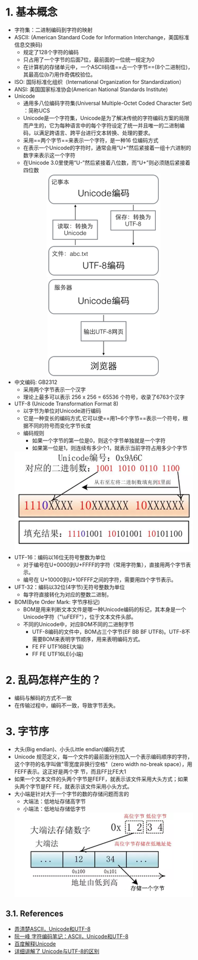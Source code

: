 <!--
 * @Author: JohnJeep
 * @Date: 2019-08-23 11:58:29
 * @LastEditTime: 2025-04-04 19:51:38
 * @LastEditors: JohnJeep
 * @Description: 字符编码
--> 

# 1. 基本概念

- 字符集：二进制编码到字符的映射
- ASCII: (American Standard Code for Information Interchange，美国标准信息交换码)
  - 规定了128个字符的编码
  - 只占用了一个字节的后面7位，最前面的一位统一规定为0
  - 在计算机的存储单元中，一个ASCII码值==占一个字节==(8个二进制位)，其最高位(b7)用作奇偶校验位。
- ISO: 国际标准化组织（International Organization for Standardization）
- ANSI: 美国国家标准协会(American National Standards Institute)
- Unicode
  - 通用多八位编码字符集(Universal Multiple-Octet Coded Character Set) ：简称UCS
  -  Unicode是一个字符集，Unicode是为了解决传统的字符编码方案的局限而产生的，它为每种语言中的每个字符设定了统一并且唯一的二进制编码，以满足跨语言、跨平台进行文本转换、处理的要求。
  -  采用==两个字节==来表示一个字符，是一种16 位编码方式
  -  在表示一个Unicode的字符时，通常会用“U+”然后紧接着一组十六进制的数字来表示这一个字符
  -  在Unicode 3.0里使用“U-”然后紧接着八位数，而“U+”则必须随后紧接着四位数
  <div align="center"><img src="./figures/Unicode-UTF8.png"></div>
  <div align="center"><img src="./figures/Unicode.png"></div>
- 中文编码: GB2312
  - 采用两个字节表示一个汉字
  - 理论上最多可以表示 256 x 256 = 65536 个符号，收录了6763个汉字
- UTF-8 (Unicode Transformation Format 8)
  - 以字节为单位对Unicode进行编码
  - 它是一种变长的编码方式,它可以使==用1~6个字节==表示一个符号，根据不同的符号而变化字节长度
  - 编码规则
    - 如果一个字节的第一位是0，则这个字节单独就是一个字符
    - 如果第一位是1，则连续有多少个1，就表示当前字符占用多少个字节
  <img src="./figures/Unicode-number.png">
- UTF-16：编码以16位无符号整数为单位
   - 对于编号在U+0000到U+FFFF的字符（常用字符集），直接用两个字节表示。 
  - 编号在 U+10000到U+10FFFF之间的字符，需要用四个字节表示。 
- UFT-32：编码以32位(4字节)无符号整数为单位
  - 每字符直接转化为对应的整数二进制，
- BOM(Byte Order Mark: 字节序标记)
  - BOM是用来判断文本文件是哪一种Unicode编码的标记，其本身是一个Unicode字符（"\uFEFF"），位于文本文件头部。
  - 不同的Unicode中，对应BOM不同的二进制字节
    - UTF-8编码的文件中，BOM占三个字节(EF BB BF UTF8)。UTF-8不需要BOM来表明字节顺序，用来表明编码方式。
    - FE FF UTF16BE(大端)
    - FF FE UTF16LE(小端)


# 2. 乱码怎样产生的？

- 编码与解码的方式不一致
- 在传输过程中，编码不一致，导致字节丢失。


# 3. 字节序

-  大头(Big endian)、小头(Little endian)编码方式
  - Unicode 规范定义，每一个文件的最前面分别加入一个表示编码顺序的字符，这个字符的名字叫做"零宽度非换行空格"（zero width no-break space），用FEFF表示。这正好是两个字
    节，而且FF比FE大1
  - 如果一个文本文件的头两个字节是FEFF，就表示该文件采用大头方式；如果头两个字节是FF FE，就表示该文件采用小头方式。
- 大小端是针对大于一个字节的数的存储问题而言的
  - 大端法：低地址存储高字节
  - 小端法：低地址存储低字节
  <img src="./figures/big-endian.png">


## 3.1. References

- [弄清楚ASCII，Unicode和UTF-8](https://blog.csdn.net/Deft_MKJing/article/details/79460485)
- [阮一峰 字符编码笔记：ASCII，Unicode和UTF-8](http://www.ruanyifeng.com/blog/2007/10/ascii_unicode_and_utf-8.html)
- [百度解释Unicode](https://baike.baidu.com/item/Unicode)
- [详细讲解了 Unicode与UTF-8的区别](https://blog.csdn.net/qq_36761831/article/details/82291166)